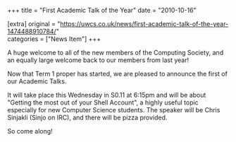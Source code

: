 +++
title = "First Academic Talk of the Year"
date = "2010-10-16"

[extra]
original = "https://uwcs.co.uk/news/first-academic-talk-of-the-year-1474488910784/"    
categories = ["News Item"]
+++

A huge welcome to all of the new members of the Computing Society, and an equally large welcome back to our members from last year\!

Now that Term 1 proper has started, we are pleased to announce the first of our Academic Talks.

It will take place this Wednesday in S0.11 at 6:15pm and will be about "Getting the most out of your Shell Account", a highly useful topic especially for new Computer Science students. The speaker will be Chris Sinjakli (Sinjo on IRC), and there will be pizza provided.

So come along\!

